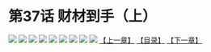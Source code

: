 # 第37话 财材到手（上）
![](https://mhpic.xiaomingtaiji.net/comic/D/斗破苍穹拆分版/37话/1.jpg-zymk.middle.webp)
![](https://mhpic.xiaomingtaiji.net/comic/D/斗破苍穹拆分版/37话/2.jpg-zymk.middle.webp)
![](https://mhpic.xiaomingtaiji.net/comic/D/斗破苍穹拆分版/37话/3.jpg-zymk.middle.webp)
![](https://mhpic.xiaomingtaiji.net/comic/D/斗破苍穹拆分版/37话/4.jpg-zymk.middle.webp)
![](https://mhpic.xiaomingtaiji.net/comic/D/斗破苍穹拆分版/37话/5.jpg-zymk.middle.webp)
![](https://mhpic.xiaomingtaiji.net/comic/D/斗破苍穹拆分版/37话/6.jpg-zymk.middle.webp)
![](https://mhpic.xiaomingtaiji.net/comic/D/斗破苍穹拆分版/37话/7.jpg-zymk.middle.webp)
![](https://mhpic.xiaomingtaiji.net/comic/D/斗破苍穹拆分版/37话/8.jpg-zymk.middle.webp)
![](https://mhpic.xiaomingtaiji.net/comic/D/斗破苍穹拆分版/37话/9.jpg-zymk.middle.webp)
[【上一章】](./36.md)
[【目录】](./README.md)
[【下一章】](./38.md)

